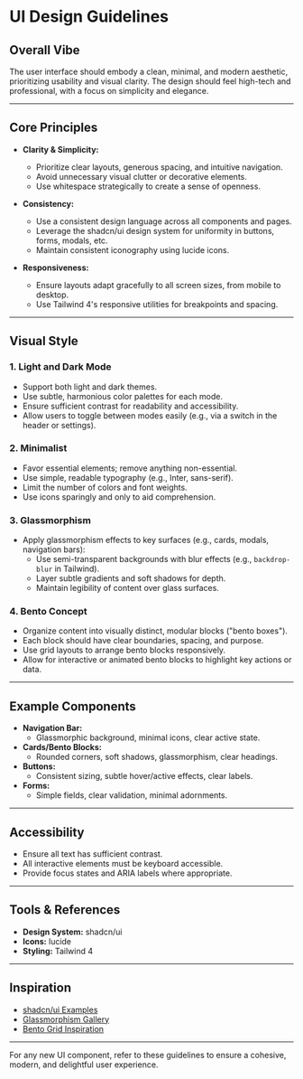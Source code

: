 # UI Design Guidelines

## Overall Vibe
The user interface should embody a clean, minimal, and modern aesthetic, prioritizing usability and visual clarity. The design should feel high-tech and professional, with a focus on simplicity and elegance.

---

## Core Principles

- **Clarity & Simplicity:**
  - Prioritize clear layouts, generous spacing, and intuitive navigation.
  - Avoid unnecessary visual clutter or decorative elements.
  - Use whitespace strategically to create a sense of openness.

- **Consistency:**
  - Use a consistent design language across all components and pages.
  - Leverage the shadcn/ui design system for uniformity in buttons, forms, modals, etc.
  - Maintain consistent iconography using lucide icons.

- **Responsiveness:**
  - Ensure layouts adapt gracefully to all screen sizes, from mobile to desktop.
  - Use Tailwind 4's responsive utilities for breakpoints and spacing.

---

## Visual Style

### 1. **Light and Dark Mode**
- Support both light and dark themes.
- Use subtle, harmonious color palettes for each mode.
- Ensure sufficient contrast for readability and accessibility.
- Allow users to toggle between modes easily (e.g., via a switch in the header or settings).

### 2. **Minimalist**
- Favor essential elements; remove anything non-essential.
- Use simple, readable typography (e.g., Inter, sans-serif).
- Limit the number of colors and font weights.
- Use icons sparingly and only to aid comprehension.

### 3. **Glassmorphism**
- Apply glassmorphism effects to key surfaces (e.g., cards, modals, navigation bars):
  - Use semi-transparent backgrounds with blur effects (e.g., `backdrop-blur` in Tailwind).
  - Layer subtle gradients and soft shadows for depth.
  - Maintain legibility of content over glass surfaces.

### 4. **Bento Concept**
- Organize content into visually distinct, modular blocks ("bento boxes").
- Each block should have clear boundaries, spacing, and purpose.
- Use grid layouts to arrange bento blocks responsively.
- Allow for interactive or animated bento blocks to highlight key actions or data.

---

## Example Components

- **Navigation Bar:**
  - Glassmorphic background, minimal icons, clear active state.
- **Cards/Bento Blocks:**
  - Rounded corners, soft shadows, glassmorphism, clear headings.
- **Buttons:**
  - Consistent sizing, subtle hover/active effects, clear labels.
- **Forms:**
  - Simple fields, clear validation, minimal adornments.

---

## Accessibility
- Ensure all text has sufficient contrast.
- All interactive elements must be keyboard accessible.
- Provide focus states and ARIA labels where appropriate.

---

## Tools & References
- **Design System:** shadcn/ui
- **Icons:** lucide
- **Styling:** Tailwind 4

---

## Inspiration
- [shadcn/ui Examples](https://ui.shadcn.com/examples)
- [Glassmorphism Gallery](https://glassmorphism.com/)
- [Bento Grid Inspiration](https://bento.me/)

---

For any new UI component, refer to these guidelines to ensure a cohesive, modern, and delightful user experience.
